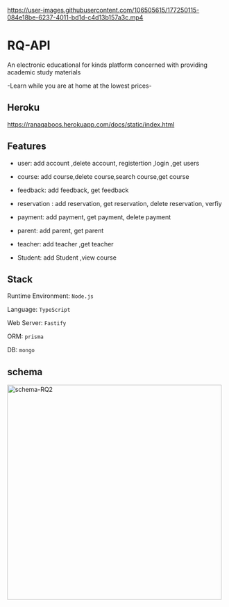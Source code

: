 

https://user-images.githubusercontent.com/106505615/177250115-084e18be-6237-4011-bd1d-c4d13b157a3c.mp4


# RQ-API
An electronic educational for kinds platform concerned with providing academic study materials

-Learn while you are at home at the lowest prices-
## Heroku
https://ranaqaboos.herokuapp.com/docs/static/index.html
## Features

- user:
add account ,delete account, registertion ,login ,get users

- course:
add course,delete course,search course,get course

- feedback:
add feedback, get feedback

- reservation :
add reservation, get reservation, delete reservation, verfiy

- payment:
add payment, get payment, delete payment

- parent:
add parent, get parent

- teacher:
add teacher ,get teacher

- Student:
add Student ,view course


## Stack
Runtime Environment: `Node.js`

Language: `TypeScript`

Web Server: `Fastify`

ORM: `prisma`

DB: `mongo`

## schema 
<img width="494" alt="schema-RQ2" src="https://user-images.githubusercontent.com/106505615/175791991-0fcd4ed8-b9d2-4aaa-89f9-683f025933e5.png">




